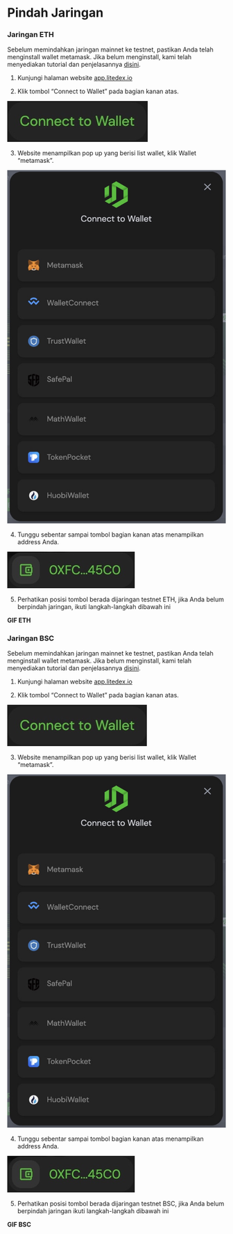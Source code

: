 # Pindah Jaringan

### Jaringan ETH

Sebelum memindahkan jaringan mainnet ke testnet, pastikan Anda telah menginstall wallet metamask. Jika belum menginstall, kami telah menyediakan tutorial dan penjelasannya [disini](../memulai/cara-membuat-wallet.md). 

1. Kunjungi halaman website [app.litedex.io](http://app.litedex.io)

2. Klik tombol “Connect to Wallet” pada bagian kanan atas.

![](../.gitbook/assets/b48a0aeb-e5b1-4866-86e3-ec306367a795_4_5005_c.jpeg)

3. Website menampilkan pop up yang berisi list wallet, klik Wallet “metamask”.

![](../.gitbook/assets/0777bb92-dd99-459b-9591-639c543643d5_1_105_c%20%281%29.jpeg)

4. Tunggu sebentar sampai tombol bagian kanan atas menampilkan address Anda.

![](../.gitbook/assets/d5276dcc-736f-4d32-9e48-ff0135b41b0c_4_5005_c%20%281%29%20%282%29.jpeg)

5. Perhatikan posisi tombol berada dijaringan testnet ETH, jika Anda belum berpindah jaringan, ikuti langkah-langkah dibawah ini

**GIF ETH**

### Jaringan BSC

Sebelum memindahkan jaringan mainnet ke testnet, pastikan Anda telah menginstall wallet metamask. Jika belum menginstall, kami telah menyediakan tutorial dan penjelasannya [disini](../memulai/cara-membuat-wallet.md). 

1. Kunjungi halaman website [app.litedex.io](http://app.litedex.io)

2. Klik tombol “Connect to Wallet” pada bagian kanan atas.

![](../.gitbook/assets/81d7c582-bf51-4c54-b551-d7bde99a81ab_4_5005_c%20%281%29.jpeg)

3. Website menampilkan pop up yang berisi list wallet, klik Wallet “metamask”.

![](../.gitbook/assets/0777bb92-dd99-459b-9591-639c543643d5_1_105_c%20%281%29%20%284%29.jpeg)

4. Tunggu sebentar sampai tombol bagian kanan atas menampilkan address Anda.

![](../.gitbook/assets/d5276dcc-736f-4d32-9e48-ff0135b41b0c_4_5005_c%20%281%29%20%281%29.jpeg)

5. Perhatikan posisi tombol berada dijaringan testnet BSC, jika Anda belum berpindah jaringan ikuti langkah-langkah dibawah ini

**GIF BSC**

